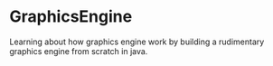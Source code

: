 # GraphicsEngine
Learning about how graphics engine work by building a rudimentary graphics engine from scratch in java.

